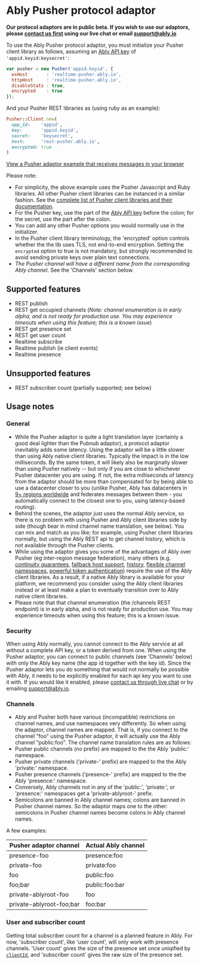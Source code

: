# Ably Pusher protocol adaptor

**Our protocol adaptors are in public beta. If you wish to use our adaptors, please [contact us first](https://www.ably.io/contact) using our live chat or email support@ably.io**

To use the Ably Pusher protocol adaptor, you must initialize your Pusher client library as follows, assuming an [Ably API key](https://support.ably.io/solution/articles/3000030054-what-is-an-app-api-key) of `'appid.keyid:keysecret'`:

```js
var pusher = new Pusher('appid.keyid', {
  wsHost       : 'realtime-pusher.ably.io',
  httpHost     : 'realtime-pusher.ably.io',
  disableStats : true,
  encrypted    : true
});
```

And your Pusher REST libraries as (using ruby as an example):

```ruby
Pusher::Client.new(
  app_id:    'appid',
  key:       'appid.keyid',
  secret:    'keysecret',
  host:      'rest-pusher.ably.io',
  encrypted: true
)
```

[View a Pusher adaptor example that receives messages in your browser](<%= JsBins.url_for('adaptors/pusher-pub-sub') %>)

Please note:

* For simplicity, the above example uses the Pusher Javascript and Ruby libraries. All other Pusher client libraries can be instanced in a similar fashion. See the [complete list of Pusher client libraries and their documentation](https://pusher.com/docs/libraries).
* For the Pusher key, use the part of the [Ably API key](https://support.ably.io/solution/articles/3000030054-what-is-an-app-api-key) before the colon; for the secret, use the part after the colon.
* You can add any other Pusher options you would normally use in the initializer.
* In the Pusher client library terminology, the 'encrypted' option controls whether the the lib uses TLS, not end-to-end encryption. Setting the `encrypted` option to true is not mandatory, but strongly recommended to avoid sending private keys over plain text connections.
* *The Pusher channel will have a different name from the corresponding Ably channel*. See the 'Channels' section below.

## Supported features

- REST publish
- REST get occupied channels (*Note: channel enumeration is in early alpha, and is not ready for production use. You may experience timeouts when using this feature; this is a known issue*)
- REST get presence set
- REST get user count
- Realtime subscribe
- Realtime publish (ie client events)
- Realtime presence

## Unsupported features

- REST subscriber count (partially supported; see below)

## Usage notes

### General

- While the Pusher adaptor is quite a light translation layer (certainly a good deal lighter than the Pubnub adaptor), a protocol adaptor inevitably adds some latency. Using the adaptor will be a little slower than using Ably native client libraries. Typically the impact is in the low milliseconds. By the same token, it will likely also be marginally slower than using Pusher natively -- but only if you are close to whichever Pusher datacenter you are using. If not, the extra milliseconds of latency from the adaptor should be more than compensated for by being able to use a datacenter closer to you (unlike Pusher, Ably has datacenters in [9+ regions worldwide](https://support.ably.io/solution/articles/3000029525-where-are-ably-s-servers-located-around-the-world) and federates messages between them - you automatically connect to the closest one to you, using latency-based routing).
- Behind the scenes, the adaptor just uses the normal Ably service, so there is no problem with using Pusher and Ably client libraries side by side (though bear in mind channel name translation, see below). You can mix and match as you like; for example, using Pusher client libraries normally, but using the Ably REST api to get channel history, which is not available through the Pusher clients.
- While using the adaptor gives you some of the advantages of Ably over Pusher (eg inter-region message federation), many others (e.g. [continuity guarantees](https://support.ably.io/solution/articles/3000044639-connection-state-recovery), [fallback host support](https://support.ably.io/solution/articles/3000044636-routing-around-network-and-dns-issues), [history](https://www.ably.io/documentation/realtime/history), [flexible channel namespaces](https://support.ably.io/solution/articles/3000030058-what-is-a-channel-namespace-and-how-can-i-use-them-), [powerful token authentication](https://www.ably.io/documentation/general/authentication)) require the use of the Ably client libraries. As a result, if a native Ably library is available for your platform, we recommend you consider using the Ably client libraries instead or at least make a plan to eventually transition over to Ably native client libraries.
- Please note that that channel enumeration (the /channels REST endpoint) is in early alpha, and is not ready for production use. You may experience timeouts when using this feature; this is a known issue.

### Security

When using Ably normally, you cannot connect to the Ably service at all without a complete API key, or a token derived from one. When using the Pusher adaptor, you can connect to public channels (see 'Channels' below) with only the Ably key name (the app id together with the key id). Since the Pusher adaptor lets you do something that would not normally be possible with Ably, it needs to be explicitly enabled for each api key you want to use it with. If you would like it enabled, please [contact us through live chat](https://www.ably.io/contact) or by emailing support@ably.io.

### Channels

- Ably and Pusher both have various (incompatible) restrictions on channel names, and use namespaces very differently. So when using the adaptor, channel names are mapped. That is, if you connect to the channel "foo" using the Pusher adaptor, it will actually use the Ably channel "public:foo". The channel name translation rules are as follows:
 - Pusher public channels (no prefix) are mapped to the the Ably 'public:' namespace.
 - Pusher private channels ('private-' prefix) are mapped to the the Ably 'private:' namespace.
 - Pusher presence channels ('presence-' prefix) are mapped to the the Ably 'presence:' namespace.
 - Conversely, Ably channels not in any of the 'public:', 'private:', or 'presence:' namespaces get a 'private-ablyroot-' prefix.
 - Semicolons are banned in Ably channel names; colons are banned in Pusher channel names. So the adaptor maps one to the other: semicolons in Pusher channel names become colons in Ably channel names.

A few examples:

Pusher adaptor channel    | Actual Ably channel
--------------------------|-------------
presence-foo              |  presence:foo
private-foo               |  private:foo
foo                       |  public:foo
foo;bar                   |  public:foo:bar
private-ablyroot-foo      |  foo
private-ablyroot-foo;bar  |  foo:bar

### User and subscriber count

Getting total subscriber count for a channel is a planned feature in Ably. For now, 'subscriber count', like 'user count', will only work with presence channels. 'User count' gives the size of the presence set once uniqified by [`clientId`](https://www.ably.io/documentation/realtime/authentication#identified-clients), and 'subscriber count' gives the raw size of the presence set.
